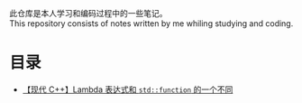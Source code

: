 此仓库是本人学习和编码过程中的一些笔记。  
This repository consists of notes written by me whiling studying and coding.

# 目录
- [【现代 C++】Lambda 表达式和 `std::function` 的一个不同](./contents/modern-cpp-lambda-and-std-function.md)
